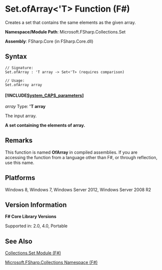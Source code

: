 # Set.ofArray<'T> Function (F#)

Creates a set that contains the same elements as the given array.

**Namespace/Module Path**: Microsoft.FSharp.Collections.Set

**Assembly**: FSharp.Core (in FSharp.Core.dll)


## Syntax

```
// Signature:
Set.ofArray : 'T array -> Set<'T> (requires comparison)

// Usage:
Set.ofArray array
```

#### [!INCLUDE[System_CAPS_parameters](//System/Token/System_CAPS_parameters_md.md)]
*array*
Type: **'T array**


The input array.



**A set containing the elements of array.**
## Remarks
This function is named **OfArray** in compiled assemblies. If you are accessing the function from a language other than F#, or through reflection, use this name.


## Platforms
Windows 8, Windows 7, Windows Server 2012, Windows Server 2008 R2


## Version Information
**F# Core Library Versions**

Supported in: 2.0, 4.0, Portable




## See Also
[Collections.Set Module &#40;F&#35;&#41;](Collections.Set+Module+%28FSharp%29.md)

[Microsoft.FSharp.Collections Namespace &#40;F&#35;&#41;](Microsoft.FSharp.Collections+Namespace+%28FSharp%29.md)

